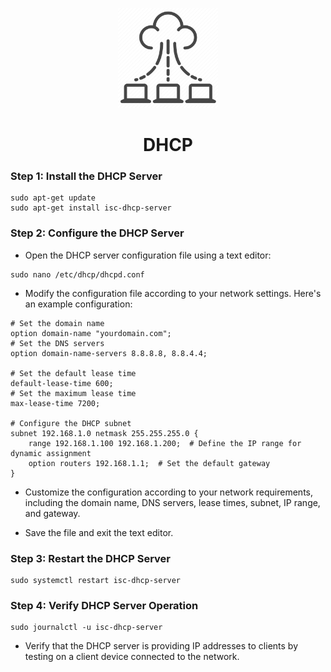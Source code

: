 <p align="center">
  <a>
    <img src="../img/dhcp.png" alt="DHCP" width="160" height="160">
  </a>
  <h1 align="center">DHCP</h1>
</p>

### Step 1: Install the DHCP Server

```
sudo apt-get update
sudo apt-get install isc-dhcp-server
```

### Step 2: Configure the DHCP Server

- Open the DHCP server configuration file using a text editor:

```
sudo nano /etc/dhcp/dhcpd.conf
```

- Modify the configuration file according to your network settings. Here's an example configuration:

```
# Set the domain name
option domain-name "yourdomain.com";
# Set the DNS servers
option domain-name-servers 8.8.8.8, 8.8.4.4;

# Set the default lease time
default-lease-time 600;
# Set the maximum lease time
max-lease-time 7200;

# Configure the DHCP subnet
subnet 192.168.1.0 netmask 255.255.255.0 {
    range 192.168.1.100 192.168.1.200;  # Define the IP range for dynamic assignment
    option routers 192.168.1.1;  # Set the default gateway
}
```

- Customize the configuration according to your network requirements, including the domain name, DNS servers, lease times, subnet, IP range, and gateway.

- Save the file and exit the text editor.

### Step 3: Restart the DHCP Server

```
sudo systemctl restart isc-dhcp-server
```

### Step 4: Verify DHCP Server Operation

```
sudo journalctl -u isc-dhcp-server
```

- Verify that the DHCP server is providing IP addresses to clients by testing on a client device connected to the network.